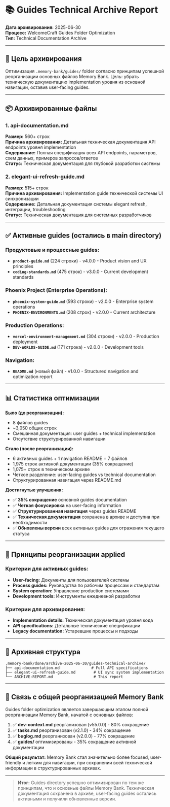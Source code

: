 # 📚 Guides Technical Archive Report

**Дата архивирования:** 2025-06-30  
**Процесс:** WelcomeCraft Guides Folder Optimization  
**Тип:** Technical Documentation Archive  

---

## 🎯 Цель архивирования

Оптимизация `.memory-bank/guides/` folder согласно принципам успешной реорганизации основных файлов Memory Bank. Цель: убрать техническую документацию implementation уровня из основной навигации, оставив user-facing guides.

---

## 📦 Архивированные файлы

### 1. api-documentation.md
**Размер:** 560+ строк  
**Причина архивирования:** Детальная техническая документация API endpoints уровня implementation  
**Содержание:** Полная спецификация всех API endpoints, параметров, схем данных, примеров запросов/ответов  
**Статус:** Техническая документация для глубокой разработки системы  

### 2. elegant-ui-refresh-guide.md  
**Размер:** 515+ строк  
**Причина архивирования:** Implementation guide технической системы UI синхронизации  
**Содержание:** Детальная документация системы elegant refresh, интеграции, troubleshooting  
**Статус:** Техническая документация для системных разработчиков  

---

## ✅ Активные guides (остались в main directory)

### Продуктовые и процессные guides:
- **`product-guide.md`** (224 строки) - v4.0.0 - Product vision and UX principles
- **`coding-standards.md`** (475 строк) - v3.0.0 - Current development standards

### Phoenix Project (Enterprise Operations):
- **`phoenix-system-guide.md`** (593 строки) - v2.0.0 - Enterprise system operations
- **`PHOENIX-ENVIRONMENTS.md`** (208 строк) - v2.0.0 - Current architecture

### Production Operations:
- **`vercel-environment-management.md`** (304 строки) - v2.0.0 - Production deployment
- **`DEV-WORLDS-GUIDE.md`** (171 строка) - v2.0.0 - Development tools

### Navigation:
- **`README.md`** (новый файл) - v1.0.0 - Structured navigation and optimization report

---

## 📊 Статистика оптимизации

**Было (до реорганизации):**
- 8 файлов guides
- ~3,050 общих строк
- Смешанная документация: user guides + technical implementation
- Отсутствие структурированной навигации

**Стало (после реорганизации):**
- 6 активных guides + 1 navigation README = 7 файлов
- 1,975 строк активной документации (35% сокращение)
- 1,075+ строк в техническом архиве
- Четкое разделение: user-facing guides vs technical documentation
- Структурированная навигация через README.md

**Достигнутые улучшения:**
- ✅ **35% сокращение** основной guides documentation
- ✅ **Четкая фокусировка** на user-facing information
- ✅ **Структурированная навигация** через guides README
- ✅ **Техническая документация** сохранена в архиве и доступна при необходимости
- ✅ **Обновлены версии** всех активных guides для отражения текущего статуса

---

## 🎯 Принципы реорганизации applied

### Критерии для активных guides:
- **User-facing:** Документы для пользователей системы
- **Process guides:** Руководства по рабочим процессам и стандартам
- **System operation:** Управление production системами
- **Development tools:** Инструменты ежедневной разработки

### Критерии для архивирования:
- **Implementation details:** Техническая документация уровня кода
- **API specifications:** Детальные технические спецификации
- **Legacy documentation:** Устаревшие процессы и подходы

---

## 📂 Архивная структура

```
.memory-bank/done/archive-2025-06-30/guides-technical-archive/
├── api-documentation.md              # Full API specifications
├── elegant-ui-refresh-guide.md        # UI sync system implementation
└── ARCHIVE-REPORT.md                  # This report
```

---

## 🔗 Связь с общей реорганизацией Memory Bank

Guides folder optimization является завершающим этапом полной реорганизации Memory Bank, начатой с основных файлов:

1. ✅ **dev-context.md** реорганизован (v55.0.0) - 80% сокращение
2. ✅ **tasks.md** реорганизован (v2.1.0) - 34% сокращение  
3. ✅ **buglog.md** реорганизован (v2.0.0) - 77% сокращение
4. ✅ **guides/** оптимизированы - 35% сокращение активной документации

**Общий результат:** Memory Bank стал значительно более focused, user-friendly и легким для навигации, при сохранении всей технической информации в структурированных архивах.

---

> **Итог:** Guides directory успешно оптимизирован по тем же принципам, что и основные файлы Memory Bank. Техническая документация сохранена в архиве, user-facing guides остались активными и получили обновленные версии.